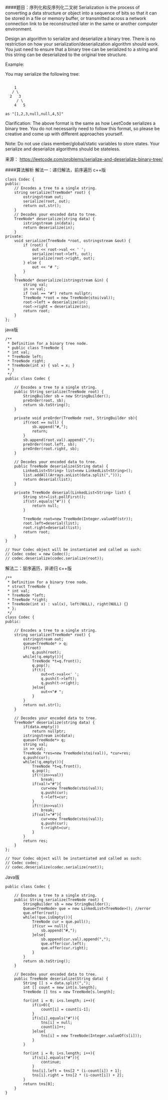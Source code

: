 ####题目：序列化和反序列化二叉树
Serialization is the process of converting a data structure or object into a sequence of bits so that it can be stored in a file or memory buffer, or transmitted across a network connection link to be reconstructed later in the same or another computer environment.

Design an algorithm to serialize and deserialize a binary tree. There is no restriction on how your serialization/deserialization algorithm should work. You just need to ensure that a binary tree can be serialized to a string and this string can be deserialized to the original tree structure.

Example: 

You may serialize the following tree:
```

    1
   / \
  2   3
     / \
    4   5

as "[1,2,3,null,null,4,5]"
```
Clarification: The above format is the same as how LeetCode serializes a binary tree. You do not necessarily need to follow this format, so please be creative and come up with different approaches yourself.

Note: Do not use class member/global/static variables to store states. Your serialize and deserialize algorithms should be stateless.

来源： https://leetcode.com/problems/serialize-and-deserialize-binary-tree/

####算法解析
解法一：递归解法，前序遍历
c++版
```
class Codec {
public:
    // Encodes a tree to a single string.
    string serialize(TreeNode* root) {
        ostringstream out;
        serialize(root, out);
        return out.str();
    }
    // Decodes your encoded data to tree.
    TreeNode* deserialize(string data) {
        istringstream in(data);
        return deserialize(in);
    }
private:
    void serialize(TreeNode *root, ostringstream &out) {
        if (root) {
            out << root->val << ' ';
            serialize(root->left, out);
            serialize(root->right, out);
        } else {
            out << "# ";
        }
    }
    TreeNode* deserialize(istringstream &in) {
        string val;
        in >> val;
        if (val == "#") return nullptr;
        TreeNode *root = new TreeNode(stoi(val));
        root->left = deserialize(in);
        root->right = deserialize(in);
        return root;
    }
};
```
java版
```
/**
 * Definition for a binary tree node.
 * public class TreeNode {
 * int val;
 * TreeNode left;
 * TreeNode right;
 * TreeNode(int x) { val = x; }
 * }
 */
public class Codec {

    // Encodes a tree to a single string.
    public String serialize(TreeNode root) {
        StringBuilder sb = new StringBuilder();
        preOrder(root, sb);
        return sb.toString();
    }

    private void preOrder(TreeNode root, StringBuilder sb){
        if(root == null) {
            sb.append("#,");
            return;
        }
        sb.append(root.val).append(",");
        preOrder(root.left, sb);
        preOrder(root.right, sb);
    }
    
    // Decodes your encoded data to tree.
    public TreeNode deserialize(String data) {
        LinkedList<String> list=new LinkedList<String>();
        list.addAll(Arrays.asList(data.split(",")));
        return deserial(list);
    }
    
    private TreeNode deserial(LinkedList<String> list) {
        String str=list.pollFirst();
        if(str.equals("#")) {
            return null;
        }
        
        TreeNode root=new TreeNode(Integer.valueOf(str));
        root.left=deserial(list);
        root.right=deserial(list);
        return root;
    }
}

// Your Codec object will be instantiated and called as such:
// Codec codec = new Codec();
// codec.deserialize(codec.serialize(root));
```
解法二：层序遍历，非递归
c++版
```
/**
 * Definition for a binary tree node.
 * struct TreeNode {
 * int val;
 * TreeNode *left;
 * TreeNode *right;
 * TreeNode(int x) : val(x), left(NULL), right(NULL) {}
 * };
 */
class Codec {
public:

    // Encodes a tree to a single string.
    string serialize(TreeNode* root) {
        ostringstream out;
        queue<TreeNode* > q;
        if(root)
            q.push(root);
        while(!q.empty()){
            TreeNode *t=q.front();
            q.pop();
            if(t){
                out<<t->val<<' ';
                q.push(t->left);
                q.push(t->right);
            }else{
                out<<"# ";
            }
        }
        return out.str();
    }

    // Decodes your encoded data to tree.
    TreeNode* deserialize(string data) {
        if(data.empty())
            return nullptr;
        istringstream in(data);
        queue<TreeNode*> q;
        string val;
        in >> val;
        TreeNode *res=new TreeNode(stoi(val)), *cur=res;
        q.push(cur);
        while(!q.empty()){
            TreeNode *t=q.front();
            q.pop();
            if(!(in>>val))
                break;
            if(val!="#"){
                cur=new TreeNode(stoi(val));
                q.push(cur);
                t->left=cur;
            }
            if(!(in>>val))
                break;
            if(val!="#"){
                cur=new TreeNode(stoi(val));
                q.push(cur);
                t->right=cur;
            }
        }
        return res;
    }
};

// Your Codec object will be instantiated and called as such:
// Codec codec;
// codec.deserialize(codec.serialize(root));
```
Java版
```
public class Codec {

    // Encodes a tree to a single string.
    public String serialize(TreeNode root) {
        StringBuilder sb = new StringBuilder();
        Queue<TreeNode> que = new LinkedList<TreeNode>(); //error
        que.offer(root);
        while(!que.isEmpty()){
            TreeNode cur = que.poll();
            if(cur == null){
                sb.append("#,");
            }else{
                sb.append(cur.val).append(",");
                que.offer(cur.left);
                que.offer(cur.right);
            }
        }
        return sb.toString();
    }

    // Decodes your encoded data to tree.
    public TreeNode deserialize(String data) {
        String [] s = data.split(",");
        int [] count = new int[s.length];
        TreeNode [] tns = new TreeNode[s.length];
        
        for(int i = 0; i<s.length; i++){
            if(i>0){
                count[i] = count[i-1];
            }
            if(s[i].equals("#")){
                tns[i] = null;
                count[i]++;
            }else{
                tns[i] = new TreeNode(Integer.valueOf(s[i]));
            }
        }
        
        for(int i = 0; i<s.length; i++){
            if(s[i].equals("#")){
                continue;
            }
            tns[i].left = tns[2 * (i-count[i]) + 1];
            tns[i].right = tns[2 * (i-count[i]) + 2];
        }
        return tns[0];
    }
}
```
